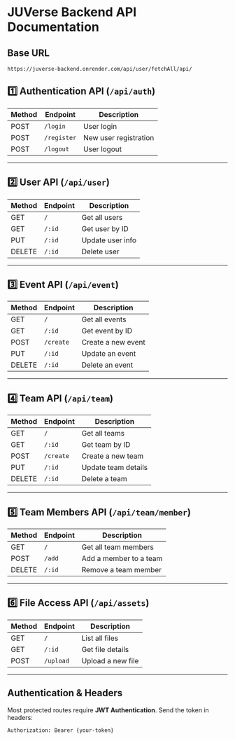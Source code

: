 # JUVerse Backend API Documentation

## Base URL
```
https://juverse-backend.onrender.com/api/user/fetchAll/api/
```

## 1️⃣ Authentication API (`/api/auth`)
| Method | Endpoint      | Description            |
|--------|-------------|------------------------|
| POST   | `/login`    | User login             |
| POST   | `/register` | New user registration  |
| POST   | `/logout`   | User logout            |

---

## 2️⃣ User API (`/api/user`)
| Method | Endpoint   | Description          |
|--------|-----------|----------------------|
| GET    | `/`       | Get all users        |
| GET    | `/:id`    | Get user by ID       |
| PUT    | `/:id`    | Update user info     |
| DELETE | `/:id`    | Delete user          |

---

## 3️⃣ Event API (`/api/event`)
| Method | Endpoint    | Description          |
|--------|------------|----------------------|
| GET    | `/`        | Get all events       |
| GET    | `/:id`     | Get event by ID      |
| POST   | `/create`  | Create a new event   |
| PUT    | `/:id`     | Update an event      |
| DELETE | `/:id`     | Delete an event      |

---

## 4️⃣ Team API (`/api/team`)
| Method | Endpoint   | Description         |
|--------|-----------|---------------------|
| GET    | `/`       | Get all teams       |
| GET    | `/:id`    | Get team by ID      |
| POST   | `/create` | Create a new team   |
| PUT    | `/:id`    | Update team details |
| DELETE | `/:id`    | Delete a team       |

---

## 5️⃣ Team Members API (`/api/team/member`)
| Method | Endpoint  | Description             |
|--------|----------|-------------------------|
| GET    | `/`      | Get all team members    |
| POST   | `/add`   | Add a member to a team  |
| DELETE | `/:id`   | Remove a team member    |

---

## 6️⃣ File Access API (`/api/assets`)
| Method | Endpoint   | Description         |
|--------|-----------|---------------------|
| GET    | `/`       | List all files      |
| GET    | `/:id`    | Get file details    |
| POST   | `/upload` | Upload a new file   |

---

## Authentication & Headers
Most protected routes require **JWT Authentication**. Send the token in headers:
```
Authorization: Bearer {your-token}
```

